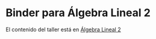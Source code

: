 # Binder para Álgebra Lineal 2

El contenido del taller está en [Álgebra Lineal 2](https://github.com/palmoreck/laboratorios/tree/algebra_lineal_2_2021_1)
